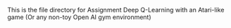 This is the file directory for Assignment
Deep Q-Learning with an Atari-like game (Or any non-toy Open AI gym environment)
